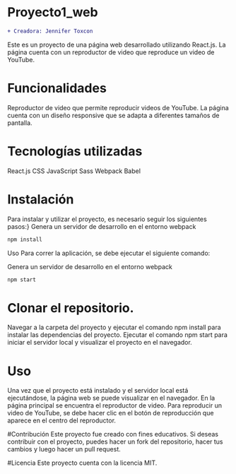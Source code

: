 # Proyecto1_web
```diff
+ Creadora: Jennifer Toxcon 

```
Este es un proyecto de una página web desarrollado utilizando React.js. La página cuenta con un reproductor de video que reproduce un video de YouTube.

# Funcionalidades
Reproductor de video que permite reproducir videos de YouTube.
La página cuenta con un diseño responsive que se adapta a diferentes tamaños de pantalla.

# Tecnologías utilizadas
React.js
CSS
JavaScript
Sass
Webpack
Babel


# Instalación
Para instalar y utilizar el proyecto, es necesario seguir los siguientes pasos:}
Genera un servidor de desarrollo en el entorno webpack
```sh
npm install
```

Uso
Para correr la aplicación, se debe ejecutar el siguiente comando:

Genera un servidor de desarrollo en el entorno webpack
```sh
npm start
```



# Clonar el repositorio.
Navegar a la carpeta del proyecto y ejecutar el comando npm install para instalar las dependencias del proyecto.
Ejecutar el comando npm start para iniciar el servidor local y visualizar el proyecto en el navegador.

# Uso
Una vez que el proyecto está instalado y el servidor local está ejecutándose, la página web se puede visualizar en el navegador. En la página principal se encuentra el reproductor de video. Para reproducir un video de YouTube, se debe hacer clic en el botón de reproducción que aparece en el centro del reproductor.




#Contribución
Este proyecto fue creado con fines educativos. Si deseas contribuir con el proyecto, puedes hacer un fork del repositorio, hacer tus cambios y luego hacer un pull request.

#Licencia
Este proyecto cuenta con la licencia MIT.
